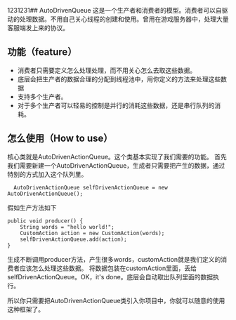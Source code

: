 1231231## AutoDrivenQueue
这是一个生产者和消费者的模型。消费者可以自驱动的处理数据。不用自己关心线程的创建和使用。曾用在游戏服务器中，处理大量客服端发上来的协议。

## 功能（feature）
- 消费者只需要定义怎么处理处理，而不用关心怎么去取这些数据。
- 底层会把生产者的数据合理的分配到线程池中，用你定义的方法来处理这些数据
- 支持多个生产者。
- 对于多个生产者可以轻易的控制是并行的消耗这些数据，还是串行队列的消耗。

## 怎么使用（How to use）

核心类就是AutoDrivenActionQueue。这个类基本实现了我们需要的功能。
首先我们需要新建一个AutoDrivenActionQueue，生成者只需要把产生的数据，通过特别的方式加入这个队列里。
```
  AutoDrivenActionQueue selfDrivenActionQueue = new AutoDrivenActionQueue();
```

假如生产方法如下
```
public void producer() {
	String words = "hello world!";
	CustomAction action = new CustomAction(words);
	selfDrivenActionQueue.add(action);
}
```
生成不断调用producer方法，产生很多words，customAction就是我们定义的消费者应该怎么处理这些数据。
将数据包装在customAction里面，丢给selfDrivenActionQueue。OK，it's done。底层会自动取出队列里面的数据执行。

所以你只需要把AutoDrivenActionQueue类引入你项目中，你就可以随意的使用这种框架了。
